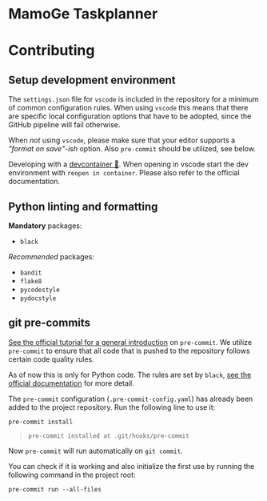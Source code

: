 # MamoGe Taskplanner

# Contributing

## Setup development environment
The `settings.json` file for `vscode` is included in the repository for a minimum of common configuration rules. When using `vscode` this means that there are specific local configuration options that have to be adopted, since the GitHub pipeline will fail otherwise.

When *not* using `vscode`, please make sure that your editor supports a *"format on save"-ish* option. Also `pre-commit` should be utilized, see below.

Developing with a [devcontainer 🔗](https://microsoft.github.io/code-with-engineering-playbook/developer-experience/devcontainers/). When opening in vscode start the dev environment with `reopen in container`. Please also refer to the official documentation.

## Python linting and formatting

**Mandatory** packages:
- `black`

*Recommended* packages:
- `bandit`
- `flake8`
- `pycodestyle`
- `pydocstyle`

## git pre-commits

[See the official tutorial for a general introduction](https://pre-commit.com/index.html#intro) on `pre-commit`. We utilize `pre-commit` to ensure that all code that is pushed to the repository follows certain code quality rules.

As of now this is only for Python code. The rules are set by `black`, [see the official documentation](https://github.com/psf/black) for more detail.

The `pre-commit` configuration (`.pre-commit-config.yaml`) has already been added to the project repository. Run the following line to use it:
```console
pre-commit install
```
> `pre-commit installed at .git/hooks/pre-commit`

Now `pre-commit` will run automatically on `git commit`.

You can check if it is working and also initialize the first use by running the following command in the project root:
```console
pre-commit run --all-files
```